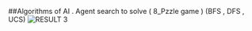 ##Algorithms of  AI . Agent search to solve ( 8_Pzzle game )  (BFS , DFS , UCS)
![RESULT 3](https://user-images.githubusercontent.com/104945409/227720925-41586082-c6e8-4230-8021-f8190a6d6ba6.jpg)
